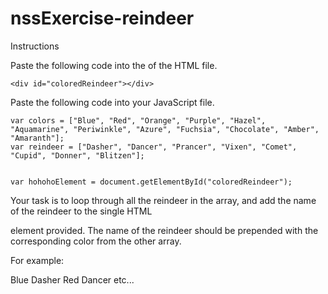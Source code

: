 # nssExercise-reindeer

Instructions

Paste the following code into the <body> of the HTML file.

	<div id="coloredReindeer"></div>

Paste the following code into your JavaScript file.

	var colors = ["Blue", "Red", "Orange", "Purple", "Hazel", "Aquamarine", "Periwinkle", "Azure", "Fuchsia", "Chocolate", "Amber", "Amaranth"];
	var reindeer = ["Dasher", "Dancer", "Prancer", "Vixen", "Comet", "Cupid", "Donner", "Blitzen"];


	var hohohoElement = document.getElementById("coloredReindeer");

Your task is to loop through all the reindeer in the array, and add the name of the reindeer to the single HTML <div> element provided. The name of the reindeer should be prepended with the corresponding color from the other array.

For example:

Blue Dasher
Red Dancer
etc...
